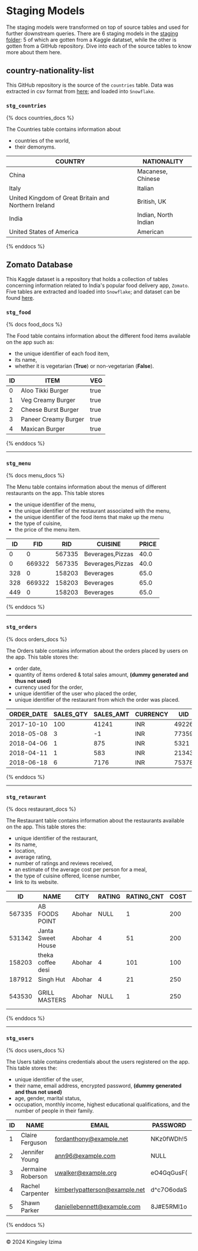 # Staging Models

The staging models were transformed on top of source tables and used for further downstream queries. 
There are 6 staging models in the [staging folder](https://github.com/kayazay/zomato_analytics/tree/main/dbt/models/staging):
5 of which are gotten from a Kaggle datatset, while the other is gotten from a GitHub repository.
Dive into each of the source tables to know more about them here.

## country-nationality-list
This GitHub repository is the source of the `countries` table. 
Data was extracted in csv format from 
[here](https://github.com/Imagin-io/country-nationality-list/blob/master/countries.csv); 
and loaded into `Snowflake`.

### `stg_countries`

{% docs countries_docs %}

The Countries table contains information about 
+ countries of the world, 
+ their demonyms.

| COUNTRY                              | NATIONALITY                |
|--------------------------------------|----------------------------|
| China                                | Macanese, Chinese          |
| Italy                                | Italian                    |
| United Kingdom of Great Britain and Northern Ireland | British, UK |
| India                                | Indian, North Indian       |
| United States of America             | American                   |

{% enddocs %}

## Zomato Database
This Kaggle dataset is a repository that holds a collection of tables concerning information 
related to India's popular food delivery app, `Zomato`. 
Five tables are extracted and loaded into `Snowflake`;
and dataset can be found [here](https://www.kaggle.com/datasets/anas123siddiqui/zomato-database?select=orders.csv).

### `stg_food`

{% docs food_docs %}

The Food table contains information about the different food items available on the app such as: 
+ the unique identifier of each food item, 
+ its name, 
+ whether it is vegetarian (**True**) or non-vegetarian (**False**).

| ID | ITEM                | VEG  |
|----|---------------------|------|
| 0  | Aloo Tikki Burger   | true |
| 1  | Veg Creamy Burger   | true |
| 2  | Cheese Burst Burger | true |
| 3  | Paneer Creamy Burger| true |
| 4  | Maxican Burger      | true |

{% enddocs %}

---

### `stg_menu`

{% docs menu_docs %}

The Menu table contains information about the menus of different restaurants on the app. This table stores 
+ the unique identifier of the menu, 
+ the unique identifier of the restaurant associated with the menu, 
+ the unique identifier of the food items that make up the menu
+ the type of cuisine, 
+ the price of the menu item.

| ID  | FID | RID   | CUISINE           | PRICE |
|-----|-----|-------|-------------------|-------|
| 0   | 0   | 567335| Beverages,Pizzas  | 40.0  |
| 0   | 669322| 567335| Beverages,Pizzas | 40.0  |
| 328 | 0   | 158203| Beverages         | 65.0  |
| 328 | 669322| 158203| Beverages         | 65.0  |
| 449 | 0   | 158203| Beverages         | 65.0  |

{% enddocs %}

---

### `stg_orders`

{% docs orders_docs %}

The Orders table contains information about the orders placed by users on the app. This table stores the:
+ order date, 
+ quantity of items ordered & total sales amount, **(dummy generated and thus not used)**
+ currency used for the order,
+ unique identifier of the user who placed the order, 
+ unique identifier of the restaurant from which the order was placed.

| ORDER_DATE | SALES_QTY | SALES_AMT | CURRENCY | UID   | RID   |
|------------|-----------|-----------|----------|-------|-------|
| 2017-10-10 | 100       | 41241     | INR      | 49226 | 567335|
| 2018-05-08 | 3         | -1        | INR      | 77359 | 531342|
| 2018-04-06 | 1         | 875       | INR      | 5321  | 158203|
| 2018-04-11 | 1         | 583       | INR      | 21343 | 187912|
| 2018-06-18 | 6         | 7176      | INR      | 75378 | 543530|

{% enddocs %}

---

### `stg_retaurant`

{% docs restaurant_docs %}

The Restaurant table contains information about the restaurants available on the app. This table stores the:
+ unique identifier of the restaurant, 
+ its name, 
+ location, 
+ average rating, 
+ number of ratings and reviews received, 
+ an estimate of the average cost per person for a meal, 
+ the type of cuisine offered, license number, 
+ link to its website.

| ID    | NAME               | CITY   | RATING | RATING_CNT | COST | CUISINE                        | LIC_NO          | LINK                                                                                                              |
|-------|--------------------|--------|--------|------------|------|--------------------------------|-----------------|-------------------------------------------------------------------------------------------------------------------|
| 567335| AB FOODS POINT     | Abohar | NULL   | 1          | 200  | Beverages,Pizzas               | 22100000000000 | [AB FOODS POINT](https://www.swiggy.com/restaurants/ab-foods-point-central-abohar-abohar-567335)                |
| 531342| Janta Sweet House  | Abohar | 4      | 51         | 200  | Sweets,Bakery                  | 12100000000000 | [Janta Sweet House](https://www.swiggy.com/restaurants/janta-sweet-house-central-abohar-abohar-531342)          |
| 158203| theka coffee desi | Abohar | 4      | 101        | 100  | Beverages                      | 22100000000000 | [theka coffee desi](https://www.swiggy.com/restaurants/theka-coffee-desi-central-raipura-abohar-158203)         |
| 187912| Singh Hut          | Abohar | 4      | 21         | 250  | Fast Food,Indian               | 22100000000000 | [Singh Hut](https://www.swiggy.com/restaurants/singh-hut-nehru-park-main-bazar-abohar-187912)                   |
| 543530| GRILL MASTERS      | Abohar | NULL   | 1          | 250  | Italian-American,Fast Food     | 12100000000000 | [GRILL MASTERS](https://www.swiggy.com/restaurants/grill-masters-central-abohar-abohar-543530)                   |

{% enddocs %}

---

### `stg_users`

{% docs users_docs %}

The Users table contains credentials about the users registered on the app. This table stores the:
+ unique identifier of the user, 
+ their name, email address, encrypted password, **(dummy generated and thus not used)**
+ age, gender, marital status, 
+ occupation, monthly income, highest educational qualifications, and the number of people in their family.

| ID | NAME             | EMAIL                                | PASSWORD   | AGE | GENDER | MARRIED | OCCUPATION | M_INCOME | EDU_Q         | F_SIZE |
|----|------------------|--------------------------------------|------------|-----|--------|---------|------------|----------|---------------|--------|
| 1  | Claire Ferguson  | fordanthony@example.net              | NKz0fWDh!5 | 20  | female | false   | Student    | NULL     | Post Graduate | 4      |
| 2  | Jennifer Young   | ann96@example.com                    | NULL       | 24  | female | false   | Student    | 1        | Graduate      | 3      |
| 3  | Jermaine Roberson| uwalker@example.org                  | eO4GqGusF( | 22  | male   | false   | Student    | 1        | Post Graduate | 3      |
| 4  | Rachel Carpenter | kimberlypatterson@example.net        | d^c7O6odaS | 22  | female | false   | Student    | NULL     | Graduate      | 6      |
| 5  | Shawn Parker     | daniellebennett@example.com          | 8J#E5RMl1o | 22  | male   | false   | Student    | 1        | Post Graduate | 4      |

{% enddocs %}

---

&copy; 2024 Kingsley Izima
